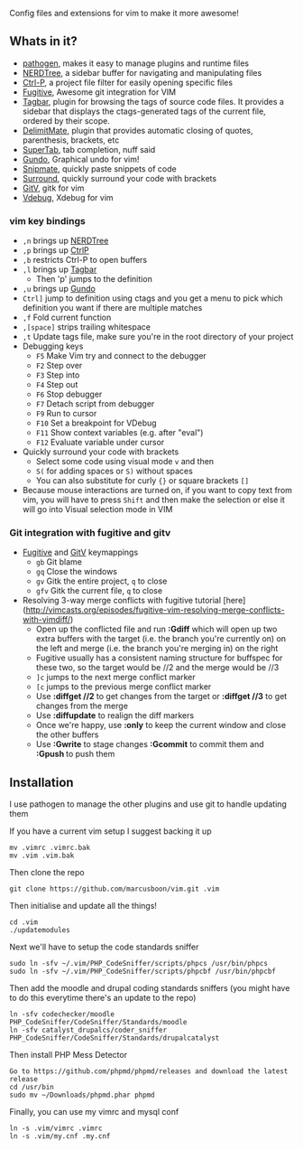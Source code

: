 
Config files and extensions for vim to make it more awesome!

## Whats in it?

* [pathogen](https://github.com/tpope/vim-pathogen), makes it easy to manage plugins and runtime files
* [NERDTree](https://github.com/scrooloose/nerdtree), a sidebar buffer for navigating and manipulating files
* [Ctrl-P](https://github.com/kien/ctrlp.vim), a project file filter for easily opening specific files
* [Fugitive](https://github.com/tpope/vim-fugitive), Awesome git integration for VIM
* [Tagbar](https://github.com/majutsushi/tagbar), plugin for browsing the tags of source code files. It provides a sidebar that displays the ctags-generated tags of the current file, ordered by their scope.
* [DelimitMate](https://github.com/Raimondi/delimiteMate), plugin that provides automatic closing of quotes, parenthesis, brackets, etc
* [SuperTab](https://github.com/ervandew/supertab.git), tab completion, nuff said
* [Gundo](http://sjl.bitbucket.org/gundo.vim/), Graphical undo for vim!
* [Snipmate](https://github.com/garbas/vim-snipmate), quickly paste snippets of code
* [Surround](https://github.com/tpope/vim-surround), quickly surround your code with brackets
* [GitV](https://github.com/gregsexton/gitv), gitk for vim
* [Vdebug](https://github.com/vim-vdebug/vdebug), Xdebug for vim

### vim key bindings

* `,n` brings up [NERDTree](https://github.com/scrooloose/nerdtree)
* `,p` brings up [CtrlP](https://github.com/kien/ctrlp.vim)
* `,b` restricts Ctrl-P to open buffers
* `,l` brings up [Tagbar](https://github.com/majutsushi/tagbar)
    - Then 'p' jumps to the definition
* `,u` brings up [Gundo](http://sjl.bitbucket.org/gundo.vim/)
* `Ctrl]` jump to definition using ctags and you get a menu to pick which definition you want if there are multiple matches
* `,f` Fold current function
* `,[space]` strips trailing whitespace
* `,t` Update tags file, make sure you're in the root directory of your project
* Debugging keys
    - `F5` Make Vim try and connect to the debugger
    - `F2` Step over
    - `F3` Step into
    - `F4` Step out
    - `F6` Stop debugger
    - `F7` Detach script from debugger
    - `F9` Run to cursor
    - `F10` Set a breakpoint for VDebug
    - `F11` Show context variables (e.g. after "eval")
    - `F12` Evaluate variable under cursor
* Quickly surround your code with brackets
    - Select some code using visual mode `v` and then
    - `S(` for adding spaces or `S)` without spaces
    - You can also substitute for curly `{}` or square brackets `[]`
* Because mouse interactions are turned on, if you want to copy text from vim, you will have to press `Shift` and then make the selection or else it will go into Visual selection mode in VIM

### Git integration with fugitive and gitv

* [Fugitive](https://github.com/tpope/vim-fugitive) and [GitV](https://github.com/gregsexton/gitv) keymappings
    - `gb` Git blame
    - `gq` Close the windows
    - `gv` Gitk the entire project, `q` to close
    - `gfv` Gitk the current file, `q` to close
* Resolving 3-way merge conflicts with fugitive tutorial [here] (http://vimcasts.org/episodes/fugitive-vim-resolving-merge-conflicts-with-vimdiff/)
    - Open up the conflicted file and run **:Gdiff** which will open up two extra buffers with the target (i.e. the branch you're currently on) on the left and merge (i.e. the branch you're merging in) on the right
    - Fugitive usually has a consistent naming structure for buffspec for these two, so the target would be //2 and the merge would be //3
    - `]c` jumps to the next merge conflict marker
    - `[c` jumps to the previous merge conflict marker
    - Use **:diffget //2** to get changes from the target or **:diffget //3** to get changes from the merge
    - Use **:diffupdate** to realign the diff markers
    - Once we're happy, use **:only** to keep the current window and close the other buffers
    - Use **:Gwrite** to stage changes **:Gcommit** to commit them and **:Gpush <remote> <branch>** to push them

## Installation

I use pathogen to manage the other plugins and use git to handle updating them

If you have a current vim setup I suggest backing it up

    mv .vimrc .vimrc.bak
    mv .vim .vim.bak

Then clone the repo

    git clone https://github.com/marcusboon/vim.git .vim

Then initialise and update all the things!

    cd .vim
    ./updatemodules

Next we'll have to setup the code standards sniffer

    sudo ln -sfv ~/.vim/PHP_CodeSniffer/scripts/phpcs /usr/bin/phpcs
    sudo ln -sfv ~/.vim/PHP_CodeSniffer/scripts/phpcbf /usr/bin/phpcbf

Then add the moodle and drupal coding standards sniffers (you might have to do this everytime there's an update to the repo)

    ln -sfv codechecker/moodle PHP_CodeSniffer/CodeSniffer/Standards/moodle
    ln -sfv catalyst_drupalcs/coder_sniffer PHP_CodeSniffer/CodeSniffer/Standards/drupalcatalyst

Then install PHP Mess Detector

    Go to https://github.com/phpmd/phpmd/releases and download the latest release
    cd /usr/bin
    sudo mv ~/Downloads/phpmd.phar phpmd

Finally, you can use my vimrc and mysql conf

    ln -s .vim/vimrc .vimrc
    ln -s .vim/my.cnf .my.cnf
